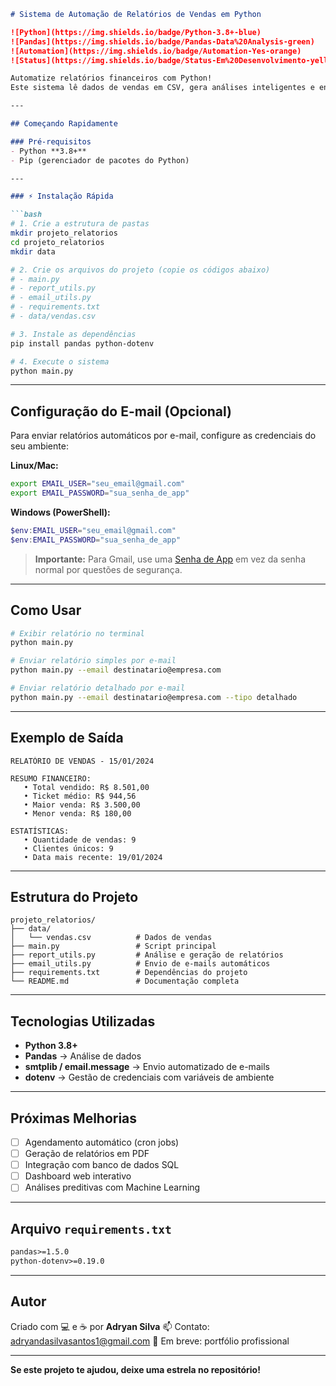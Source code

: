 ````markdown
# Sistema de Automação de Relatórios de Vendas em Python

![Python](https://img.shields.io/badge/Python-3.8+-blue)
![Pandas](https://img.shields.io/badge/Pandas-Data%20Analysis-green)
![Automation](https://img.shields.io/badge/Automation-Yes-orange)
![Status](https://img.shields.io/badge/Status-Em%20Desenvolvimento-yellow)

Automatize relatórios financeiros com Python!  
Este sistema lê dados de vendas em CSV, gera análises inteligentes e envia relatórios automáticos por e-mail — ideal para **pequenas empresas**, **analistas de dados** e **autônomos** que desejam otimizar tarefas repetitivas.

---

## Começando Rapidamente

### Pré-requisitos
- Python **3.8+**
- Pip (gerenciador de pacotes do Python)

---

### ⚡ Instalação Rápida

```bash
# 1. Crie a estrutura de pastas
mkdir projeto_relatorios
cd projeto_relatorios
mkdir data

# 2. Crie os arquivos do projeto (copie os códigos abaixo)
# - main.py
# - report_utils.py  
# - email_utils.py
# - requirements.txt
# - data/vendas.csv

# 3. Instale as dependências
pip install pandas python-dotenv

# 4. Execute o sistema
python main.py
````

---

## Configuração do E-mail (Opcional)

Para enviar relatórios automáticos por e-mail, configure as credenciais do seu ambiente:

**Linux/Mac:**

```bash
export EMAIL_USER="seu_email@gmail.com"
export EMAIL_PASSWORD="sua_senha_de_app"
```

**Windows (PowerShell):**

```powershell
$env:EMAIL_USER="seu_email@gmail.com"
$env:EMAIL_PASSWORD="sua_senha_de_app"
```

> **Importante:** Para Gmail, use uma [Senha de App](https://support.google.com/accounts/answer/185833) em vez da senha normal por questões de segurança.

---

## Como Usar

```bash
# Exibir relatório no terminal
python main.py

# Enviar relatório simples por e-mail
python main.py --email destinatario@empresa.com

# Enviar relatório detalhado por e-mail
python main.py --email destinatario@empresa.com --tipo detalhado
```

---

## Exemplo de Saída

```
RELATÓRIO DE VENDAS - 15/01/2024

RESUMO FINANCEIRO:
   • Total vendido: R$ 8.501,00
   • Ticket médio: R$ 944,56
   • Maior venda: R$ 3.500,00
   • Menor venda: R$ 180,00

ESTATÍSTICAS:
   • Quantidade de vendas: 9
   • Clientes únicos: 9
   • Data mais recente: 19/01/2024
```

---

## Estrutura do Projeto

```
projeto_relatorios/
├── data/
│   └── vendas.csv          # Dados de vendas
├── main.py                 # Script principal
├── report_utils.py         # Análise e geração de relatórios
├── email_utils.py          # Envio de e-mails automáticos
├── requirements.txt        # Dependências do projeto
└── README.md               # Documentação completa
```

---

## Tecnologias Utilizadas

* **Python 3.8+**
* **Pandas** → Análise de dados
* **smtplib / email.message** → Envio automatizado de e-mails
* **dotenv** → Gestão de credenciais com variáveis de ambiente

---

## Próximas Melhorias

* [ ] Agendamento automático (cron jobs)
* [ ] Geração de relatórios em PDF
* [ ] Integração com banco de dados SQL
* [ ] Dashboard web interativo
* [ ] Análises preditivas com Machine Learning

---

## Arquivo `requirements.txt`

```txt
pandas>=1.5.0
python-dotenv>=0.19.0
```

---

##  Autor

Criado com 💻 e ☕ por **Adryan Silva**
📫 Contato: [adryandasilvasantos1@gmail.com](mailto:adryandasilvasantos1@gmail.com)
🔗 Em breve: portfólio profissional

---

**Se este projeto te ajudou, deixe uma estrela no repositório!**

``````